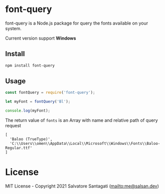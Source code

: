 # font-query

font-query is a Node.js package for query the fonts available on your system.

Current version support **Windows**

## Install

```bash
npm install font-query
```

## Usage

```js
const fontQuery = require('font-query');

let myFont = fontQuery('Bl');

console.log(myFont);
```

The return value of  `fonts` is an Array with name and relative path of query request

    [
      'Baloo (TrueType)',
      'C:\\Users\\omen\\AppData\\Local\\Microsoft\\Windows\\Fonts\\Baloo-Regular.ttf'
    ]

# License

MIT License - Copyright 2021 Salvatore Santagati (<mailto:me@salsan.dev>)
